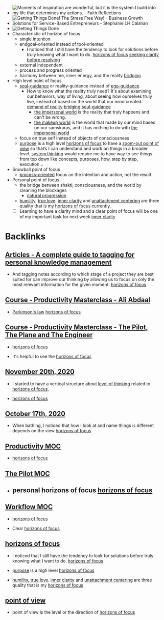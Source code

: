 - ![Moments of inspiration are wonderful, but it is the system I build into my  life that determines my actions. - Faith Reflections](https://image.slidesharecdn.com/gtd-100222135518-phpapp01/95/from-clutter-to-clear-a-guide-to-getting-things-done-part-i-37-728.jpg?cb=1266847017)
- ![Getting Things Done! The Stress Free Way! - Business Growth Solutions for  Service-Based Entrepreneurs - Stephanie LH Calahan](https://www.stephaniecalahan.com/wp-content/uploads/2014/01/your-areas-of-focus-gtd_horizons.jpg)
- ![Getting Things Done](https://image.slidesharecdn.com/gettingthingsdone-091027153602-phpapp02/95/getting-things-done-25-728.jpg?cb=1256657778)
- Characteristic of horizon of focus
    - [single intention](<single intention.md>)
    - endgoal-oriented  instead of tool-oriented
        - I noticed that I still have the tendency to look for solutions before truly knowing what I want to do. [horizons of focus](<horizons of focus.md>) [seeking clarity before resolving](<seeking clarity before resolving.md>)
    - external independent
    - process and progress oriented
    - harmony between me, inner energy, and the reality [bridging](<bridging.md>)
- High level point of focus
    - [soul-guidance](<soul-guidance.md>)  or reality-guidance instead of [ego-guidance](<ego-guidance.md>)
        - How to know what the reality truly need? It's about examining our behaviors, way of living, about seeing how ourselves truly live, instead of based on the world that our mind created. [demand of reality](<demand of reality.md>) [bridging](<bridging.md>) [soul-guidance](<soul-guidance.md>)
            - [the impersonal world](<the impersonal world.md>) is the reality that truly happens and can't be wrong.
            - [the makeup world](<the makeup world.md>) is the world that made by our mind based on our samskaras, and it has nothing to do with [the impersonal world](<the impersonal world.md>)
    - focus on true self instead of objects of consciousness
    - [purpose](<purpose.md>) is a high level [horizons of focus](<horizons of focus.md>) to have a [zoom-out point of view](<zoom-out point of view.md>) so that’s I can understand and work on things in a broader level. [system thinking](<system thinking.md>) would require me to have way to see things from top down like concepts, purposes, how, step by step, execution...
- Snowball point of focus
    - [process-oriented](<process-oriented.md>) focus on the intention and action, not the result
- Personal point of focus
    - the bridge between shakti, consciousness, and the world by cleaning the blockages
        - [natural progression](<natural progression.md>)
    - [humility](<humility.md>), [true love](<true love.md>). [inner clarity](<inner clarity.md>) and [unattachment centering](<unattachment centering.md>) are three quality that is my [horizons of focus](<horizons of focus.md>) currently.  
    - [ ] Learning to have a clarity mind and a clear point of focus will be one of my important task for next week [inner clarity](<inner clarity.md>)

# Backlinks
## [Articles - A complete guide to tagging for personal knowledge management](<Articles - A complete guide to tagging for personal knowledge management.md>)
- And tagging notes according to which stage of a project they are best suited for can improve our thinking by allowing us to focus on only the most relevant information for the given moment. [horizons of focus](<horizons of focus.md>)

## [Course - Productivity Masterclass - Ali Abdaal](<Course - Productivity Masterclass - Ali Abdaal.md>)
- [Parkinson's law](<Parkinson's law.md>) [horizons of focus](<horizons of focus.md>)

## [Course - Productivity Masterclass - The Pilot, The Plane and The Engineer](<Course - Productivity Masterclass - The Pilot, The Plane and The Engineer.md>)
- [horizons of focus](<horizons of focus.md>)

- It's helpful to see the [horizons of focus](<horizons of focus.md>)

## [November 20th, 2020](<November 20th, 2020.md>)
- I started to have a vertical structure about [level of thinking](<level of thinking.md>) related to [horizons of focus](<horizons of focus.md>),

- [horizons of focus](<horizons of focus.md>)

## [October 17th, 2020](<October 17th, 2020.md>)
- When bathing, I noticed that how I look at and name things is different depends on the view [horizons of focus](<horizons of focus.md>)

## [Productivity MOC](<Productivity MOC.md>)
- [horizons of focus](<horizons of focus.md>)

## [The Pilot MOC](<The Pilot MOC.md>)
- ## personal horizons of focus [horizons of focus](<horizons of focus.md>)

## [Workflow MOC](<Workflow MOC.md>)
- [horizons of focus](<horizons of focus.md>)

- Clear [horizons of focus](<horizons of focus.md>)

## [horizons of focus](<horizons of focus.md>)
- I noticed that I still have the tendency to look for solutions before truly knowing what I want to do. [horizons of focus](<horizons of focus.md>)

- [purpose](<purpose.md>) is a high level [horizons of focus](<horizons of focus.md>)

- [humility](<humility.md>), [true love](<true love.md>). [inner clarity](<inner clarity.md>) and [unattachment centering](<unattachment centering.md>) are three quality that is my [horizons of focus](<horizons of focus.md>)

## [point of view](<point of view.md>)
- point of view is the level or the direction of [horizons of focus](<horizons of focus.md>)

